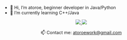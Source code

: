 - 👋 Hi, I’m atoroe, beginner developer in Java/Python
- 🌱 I’m currently learning C++/Java
<p align='center'>
   <a href="https:/discord.com/users/701688835976724532">
       <img src="https://img.shields.io/badge/Discord-7289DA?style=for-the-badge&logo=discord&logoColor=white"/>
   </a>
   <a href="https://t.me/Atoroe">
       <img src="https://img.shields.io/badge/Telegram-2CA5E0?style=for-the-badge&logo=telegram&logoColor=white"/>
   </a>
<p align='center'>
   📫 Contact me: <a href='mailto:atoroework@gmail.com'>atoroework@gmail.com</a>
</p>

<!---
atoroe5/atoroe5 is a ✨ special ✨ repository because its `README.md` (this file) appears on your GitHub profile.
You can click the Preview link to take a look at your changes.
--->
